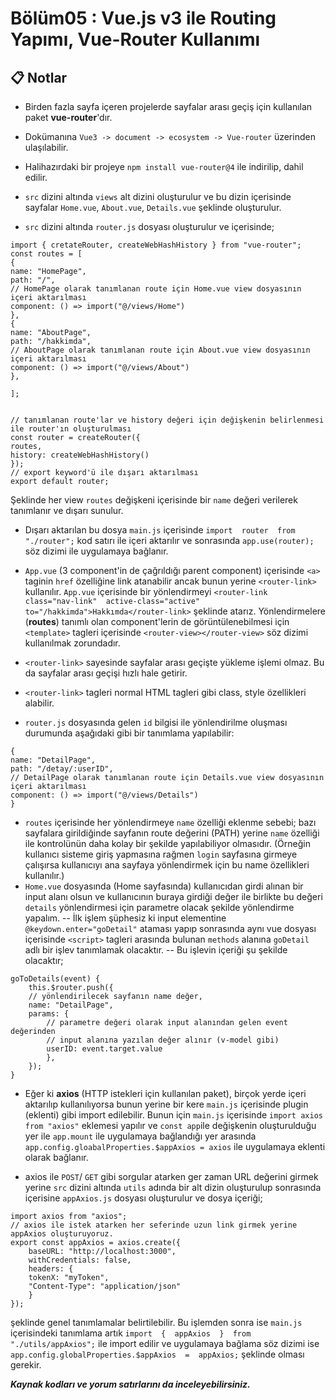 ﻿# Bölüm05 : Vue.js v3 ile Routing Yapımı, Vue-Router Kullanımı

## :clipboard: Notlar 
- Birden fazla sayfa içeren projelerde sayfalar arası geçiş için kullanılan paket **vue-router**'dır.

- Dokümanına `Vue3 -> document -> ecosystem -> Vue-router` üzerinden ulaşılabilir.

- Halihazırdaki bir projeye `npm install vue-router@4` ile indirilip, dahil edilir.

- `src` dizini altında `views` alt dizini oluşturulur ve bu dizin içerisinde sayfalar `Home.vue`, `About.vue`, `Details.vue` şeklinde oluşturulur.

- `src` dizini altında `router.js` dosyası oluşturulur ve içerisinde;
```
import { cretateRouter, createWebHashHistory } from "vue-router";
const routes = [
{
name: "HomePage",
path: "/",
// HomePage olarak tanımlanan route için Home.vue view dosyasının içeri aktarılması
component: () => import("@/views/Home")
},
{
name: "AboutPage",
path: "/hakkimda",
// AboutPage olarak tanımlanan route için About.vue view dosyasının içeri aktarılması
component: () => import("@/views/About")
},

];


// tanımlanan route'lar ve history değeri için değişkenin belirlenmesi ile router'ın oluşturulması
const router = createRouter({
routes,
history: createWebHashHistory()
});
// export keyword'ü ile dışarı aktarılması
export default router;
```

Şeklinde her view `routes` değişkeni içerisinde bir `name` değeri verilerek tanımlanır ve dışarı sunulur.

-  Dışarı aktarılan bu dosya `main.js` içerisinde `import  router  from  "./router";` kod satırı ile içeri aktarılır ve sonrasında `app.use(router);` söz dizimi ile uygulamaya bağlanır.

- `App.vue` (3 component'in de çağrıldığı parent component) içerisinde `<a>` taginin `href` özelliğine link atanabilir ancak bunun yerine `<router-link>` kullanılır. `App.vue` içerisinde bir yönlendirmeyi `<router-link  class="nav-link"  active-class="active"  to="/hakkimda">Hakkımda</router-link>` şeklinde atarız. Yönlendirmelere (**routes**) tanımlı olan component'lerin de görüntülenebilmesi için `<template>` tagleri içerisinde `<router-view></router-view>` söz dizimi kullanılmak zorundadır.

- `<router-link>` sayesinde sayfalar arası geçişte yükleme işlemi olmaz. Bu da sayfalar arası geçişi hızlı hale getirir.

- `<router-link>` tagleri normal HTML tagleri gibi class, style özellikleri alabilir.

- `router.js` dosyasında gelen `id` bilgisi ile yönlendirilme oluşması durumunda aşağıdaki gibi bir tanımlama yapılabilir:
```
{
name: "DetailPage",
path: "/detay/:userID",
// DetailPage olarak tanımlanan route için Details.vue view dosyasının içeri aktarılması
component: () => import("@/views/Details")
}
```

- `routes` içerisinde her yönlendirmeye `name` özelliği eklenme sebebi; bazı sayfalara girildiğinde sayfanın route değerini (PATH) yerine `name` özelliği ile kontrolünün daha kolay bir şekilde yapılabiliyor olmasıdır. (Örneğin kullanıcı sisteme giriş yapmasına rağmen `login` sayfasına girmeye çalışırsa kullanıcıyı ana sayfaya yönlendirmek için bu name özellikleri kullanılır.)
- `Home.vue` dosyasında (Home sayfasında) kullanıcıdan girdi alınan bir input alanı olsun ve kullanıcının buraya girdiği değer ile birlikte bu değeri `details` yönlendirmesi için parametre olacak şekilde yönlendirme yapalım.
-- İlk işlem şüphesiz ki input elementine `@keydown.enter="goDetail"` ataması yapıp sonrasında aynı vue dosyası içerisinde `<script>` tagleri arasında bulunan `methods` alanına `goDetail` adlı bir işlev tanımlamak olacaktır.
-- Bu işlevin içeriği şu şekilde olacaktır;
```
goToDetails(event) {
	this.$router.push({
	// yönlendirilecek sayfanın name değer,
	name: "DetailPage",
	params: {
		// parametre değeri olarak input alanından gelen event değerinden
		// input alanına yazılan değer alınır (v-model gibi)
		userID: event.target.value
		},
	});
}
```
- Eğer ki **axios** (HTTP istekleri için kullanılan paket), birçok yerde içeri aktarılıp kullanılıyorsa bunun yerine bir kere `main.js` içerisinde plugin (eklenti) gibi import edilebilir. Bunun için `main.js` içerisinde `import axios from "axios"` eklemesi yapılır ve `const app`ile değişkenin oluşturulduğu yer ile `app.mount` ile uygulamaya bağlandığı yer arasında `app.config.gloabalProperties.$appAxios = axios` ile uygulamaya eklenti olarak bağlanır.

- axios ile `POST`/ `GET` gibi sorgular atarken ger zaman URL değerini girmek yerine `src` dizini altında `utils` adında bir alt dizin oluşturulup sonrasında içerisine `appAxios.js` dosyası oluşturulur ve dosya içeriği;
```
import axios from "axios";
// axios ile istek atarken her seferinde uzun link girmek yerine appAxios oluşturuyoruz.
export const appAxios = axios.create({
	baseURL: "http://localhost:3000",
	withCredentials: false,
	headers: {
	tokenX: "myToken",
	"Content-Type": "application/json"
	}
});
```
şeklinde genel tanımlamalar belirtilebilir. Bu işlemden sonra ise `main.js` içerisindeki tanımlama artık `import  {  appAxios  }  from  "./utils/appAxios";` ile import edilir ve uygulamaya bağlama söz dizimi ise `app.config.globalProperties.$appAxios  =  appAxios;` şeklinde olması gerekir.

_**Kaynak kodları ve yorum satırlarını da inceleyebilirsiniz.**_
